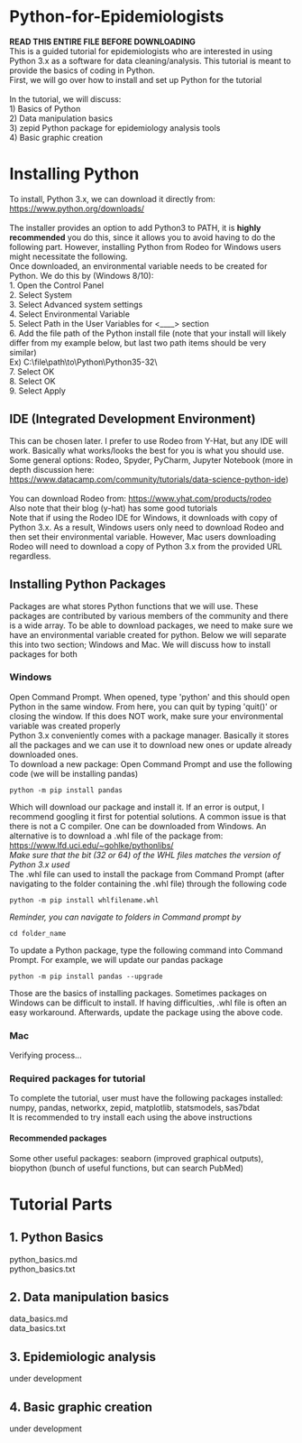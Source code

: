 # Python-for-Epidemiologists
**READ THIS ENTIRE FILE BEFORE DOWNLOADING**<br />
This is a guided tutorial for epidemiologists who are interested in using Python 3.x as a software for data cleaning/analysis. This tutorial is meant to provide the basics of coding in Python.<br />
First, we will go over how to install and set up Python for the tutorial<br /><br />
In the tutorial, we will discuss: <br />
    1) Basics of Python <br />
    2) Data manipulation basics<br />
    3) zepid Python package for epidemiology analysis tools<br />
    4) Basic graphic creation<br />

# Installing Python
To install, Python 3.x, we can download it directly from: https://www.python.org/downloads/ <br /> <br />
The installer provides an option to add Python3 to PATH, it is **highly recommended** you do this, since it allows you to avoid having to do the following part. However, installing Python from Rodeo for Windows users might necessitate the following.<br />
Once downloaded, an environmental variable needs to be created for Python. We do this by (Windows 8/10):<br />
    1. Open the Control Panel<br />
    2. Select System<br />
    3. Select Advanced system settings<br />
    4. Select Environmental Variable<br />
    5. Select Path in the User Variables for <____> section <br />
    6. Add the file path of the Python install file (note that your install will likely differ from my example below, but last two path items should be very similar)<br />
        Ex) C:\file\path\to\Python\Python35-32\ <br />
    7. Select OK<br />
    8. Select OK<br />
    9. Select Apply<br />

## IDE (Integrated Development Environment)
This can be chosen later. I prefer to use Rodeo from Y-Hat, but any IDE will work. Basically what works/looks the best for you is what you should use. Some general options: Rodeo, Spyder, PyCharm, Jupyter Notebook (more in depth discussion here: https://www.datacamp.com/community/tutorials/data-science-python-ide)
<br /> <br />
You can download Rodeo from: https://www.yhat.com/products/rodeo <br />
Also note that their blog (y-hat) has some good tutorials <br />
Note that if using the Rodeo IDE for Windows, it downloads with copy of Python 3.x. As a result, Windows users only need to download Rodeo and then set their environmental variable. However, Mac users downloading Rodeo will need to download a copy of Python 3.x from the provided URL regardless.

## Installing Python Packages
Packages are what stores Python functions that we will use. These packages are contributed by various members of the community and there is a wide array. To be able to download packages, we need to make sure we have an environmental variable created for python. Below we will separate this into two section; Windows and Mac. We will discuss how to install packages for both
### Windows
Open Command Prompt. When opened, type 'python' and this should open Python in the same window. From here, you can quit by typing 'quit()' or closing the window. If this does NOT work, make sure your environmental variable was created properly <br />
Python 3.x conveniently comes with a package manager. Basically it stores all the packages and we can use it to download new ones or update already downloaded ones. <br />
To download a new package: Open Command Prompt and use the following code (we will be installing pandas)
```
python -m pip install pandas
```
Which will download our package and install it. If an error is output, I recommend googling it first for potential solutions. A common issue is that there is not a C compiler. One can be downloaded from Windows. An alternative is to download a .whl file of the package from: https://www.lfd.uci.edu/~gohlke/pythonlibs/ <br />
*Make sure that the bit (32 or 64) of the WHL files matches the version of Python 3.x used* <br />
The .whl file can used to install the package from Command Prompt (after navigating to the folder containing the .whl file) through the following code <br />
```
python -m pip install whlfilename.whl
```
*Reminder, you can navigate to folders in Command prompt by*
```
cd folder_name
```
To update a Python package, type the following command into Command Prompt. For example, we will update our pandas package
```
python -m pip install pandas --upgrade
```
Those are the basics of installing packages. Sometimes packages on Windows can be difficult to install. If having difficulties, .whl file is often an easy workaround. Afterwards, update the package using the above code.
### Mac
Verifying process...

### Required packages for tutorial
To complete the tutorial, user must have the following packages installed: numpy, pandas, networkx, zepid, matplotlib, statsmodels, sas7bdat<br />
It is recommended to try install each using the above instructions

#### Recommended packages
Some other useful packages: seaborn (improved graphical outputs), biopython (bunch of useful functions, but can search PubMed)

# Tutorial Parts
## 1. Python Basics
python_basics.md<br />
python_basics.txt
## 2. Data manipulation basics
data_basics.md<br />
data_basics.txt
## 3. Epidemiologic analysis
under development
## 4. Basic graphic creation
under development
